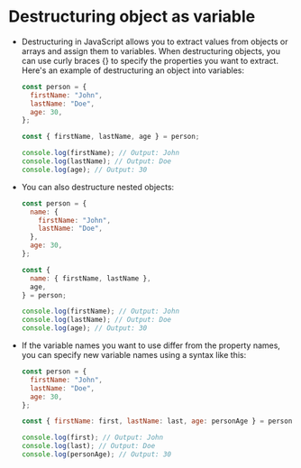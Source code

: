 # Destructuring object as variable

- Destructuring in JavaScript allows you to extract values from objects or arrays and assign them to variables. When destructuring objects, you can use curly braces {} to specify the properties you want to extract. Here's an example of destructuring an object into variables:

  ```javascript
  const person = {
    firstName: "John",
    lastName: "Doe",
    age: 30,
  };

  const { firstName, lastName, age } = person;

  console.log(firstName); // Output: John
  console.log(lastName); // Output: Doe
  console.log(age); // Output: 30
  ```

- You can also destructure nested objects:

  ```javascript
  const person = {
    name: {
      firstName: "John",
      lastName: "Doe",
    },
    age: 30,
  };

  const {
    name: { firstName, lastName },
    age,
  } = person;

  console.log(firstName); // Output: John
  console.log(lastName); // Output: Doe
  console.log(age); // Output: 30
  ```

- If the variable names you want to use differ from the property names, you can specify new variable names using a syntax like this:

  ```javascript
  const person = {
    firstName: "John",
    lastName: "Doe",
    age: 30,
  };

  const { firstName: first, lastName: last, age: personAge } = person;

  console.log(first); // Output: John
  console.log(last); // Output: Doe
  console.log(personAge); // Output: 30
  ```

